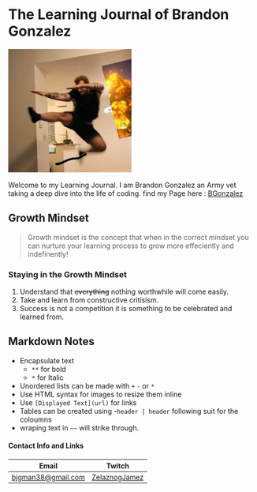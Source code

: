 # The Learning Journal of Brandon Gonzalez


<img src="jump.jpg" alt="Epic Jump" width="250" height="250">

Welcome to my Learning Journal. I am Brandon Gonzalez an Army vet taking a deep dive into the life of coding. find my Page here : [BGonzalez](https://bjgman12.github.io/learning-journal)

 

## Growth Mindset
> Growth mindset is the concept that when in the correct mindset you can nurture your learning process to grow more effeciently and indefinently!

### Staying in the Growth Mindset
1. Understand that ~~everything~~ nothing worthwhile will come easily.
1. Take and learn from constructive critisism.
1. Success is not a competition it is something to be celebrated and learned from.


## Markdown Notes
- Encapsulate text
  - `**` for bold
  - `*` for Italic
- Unordered lists can be made with `+` `-` or `*`
- Use HTML syntax for images to resize them inline
- Use `[Displayed Text](url)` for links
- Tables can be created using
  -`header | header` following suit for the coloumns
- wraping text in `~~` will strike through.





#### Contact Info and Links

**Email**|**Twitch** 
---------|----------
bjgman38@gmail.com|[ZelaznogJamez](http://www.twitch.tv/zelaznogjamez)



